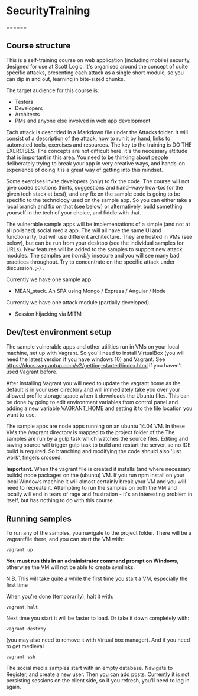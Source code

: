 # SecurityTraining
======

Course structure
-----

This is a self-training course on web application (including mobile) security, designed for use at Scott Logic. It's organised around the concept of quite specific attacks, presenting each attack as a single short module, so you can dip in and out, learning in bite-sized chunks.

The target audience for this course is:
* Testers
* Developers
* Architects 
* PMs and anyone else involved in web app development

Each attack is descrided in a Markdown file under the Attacks folder. It will consist of a description of the attack, how to run it by hand, links to automated tools, exercises and resources. The key to the training is DO THE EXERCISES. The concepts are not difficult here, it's the necessary attitude that is important in this area. You need to be thinking about people deliberately trying to break your app in very creative ways, and hands-on experience of doing it is a great way of getting into this mindset.

Some exercises invite developers (only) to fix the code. The course will not give coded solutions (hints, suggestions and hand-wavy how-tos for the given tech stack at best), and any fix on the sample code is going to be specific to the technology used on the sample app. So you can either take a local branch and fix on that (see below) or alternatively, build something yourself in the tech of your choice, and fiddle with that.

The vulnerable sample apps will be implementations of a simple (and not at all polished) social media app. The will all have the same UI and functionality, but will use different architecture. They are hosted in VMs (see below), but can be run from your desktop (see the individual samples for URLs). New features will be added to the samples to support new attack modules. The samples are *horribly* insecure and you will see many bad practices throughout. Try to concentrate on the specific attack under discussion. ;-) .

Currently we have one sample app
* MEAN_stack. An SPA using Mongo / Express / Angular / Node

Currently we have one attack module (partially developed)
* Session hijacking via MITM

Dev/test environment setup
-----

The sample vulnerable apps and other utilities run in VMs on your local machine, set up with Vagrant.
So you'll need to install VirtualBox (you will need the latest version if you have windows 10) and Vagrant.
See https://docs.vagrantup.com/v2/getting-started/index.html if you haven't used Vagrant before.

After installing Vagrant you will need to update the vagrant home as the default is in your user directory and will immediately take you over your allowed profile storage space when it downloads the Ubuntu files.
This can be done by going to edit environment variables from control panel and adding a new variable VAGRANT_HOME and setting it to the file location you want to use.

The sample apps are node apps running on an ubuntu 14.04 VM. In these VMs the /vagrant directory is mapped to the project folder of the  The samples are run by a gulp task which watches the source files. Editing and saving source will trigger gulp task to build and restart the server, so no IDE build is required. So branching and modifying the code should also 'just work', fingers crossed.

**Important.** When the vagrant file is created it installs (and where necessary builds) node packages on the (ubuntu) VM. If you run npm install on your local Windows machine it will almost certainly break your VM and you will need to recreate it. Attempting to run the samples on both the VM and locally will end in tears of rage and frustration - it's an interesting problem in itself, but has nothing to do with this course.


Running samples
-----

To run any of the samples, you navigate to the project folder. There will be a vagrantfile there, and you can start the VM with:

	vagrant up

**You must run this in an administrator command prompt on Windows**, otherwise the VM will not be able to create symlinks.

N.B. This will take quite a while the first time you start a VM, especially the first time

When you're done (temporarily), halt it with:

	vagrant halt
	
Next time you start it will be faster to load. Or take it down completely with:

	vagrant destroy

(you may also need to remove it with Virtual box manager). 
And if you need to get medieval

	vagrant ssh


The social media samples start with an empty database. Navigate to Register, and create a new user. Then you can add posts. Currently it is not persisting sessions on the client side, so if you refresh, you'll need to log in again.

